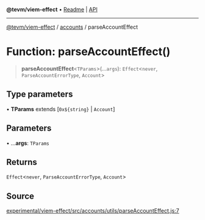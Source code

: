 **@tevm/viem-effect** • [Readme](../../README.md) \| [API](../../modules.md)

***

[@tevm/viem-effect](../../README.md) / [accounts](../README.md) / parseAccountEffect

# Function: parseAccountEffect()

> **parseAccountEffect**\<`TParams`\>(...`args`): `Effect`\<`never`, `ParseAccountErrorType`, `Account`\>

## Type parameters

• **TParams** extends [```0x${string}``` \| `Account`]

## Parameters

• ...**args**: `TParams`

## Returns

`Effect`\<`never`, `ParseAccountErrorType`, `Account`\>

## Source

[experimental/viem-effect/src/accounts/utils/parseAccountEffect.js:7](https://github.com/evmts/tevm-monorepo/blob/main/experimental/viem-effect/src/accounts/utils/parseAccountEffect.js#L7)
